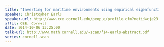 ```yaml
---
title: "Inverting for maritime environments using empirical eigenfunction bases from radar imagery."
speaker: Christopher Earls
speaker-url: http://www.cee.cornell.edu/people/profile.cfm?netid=cje23
affil: CEE, Cornell
date: 2014-10-06 13:25:00
talk-url: http://www.math.cornell.edu/~scan/f14-earls-abstract.pdf
series: cornell-scan
---
```


